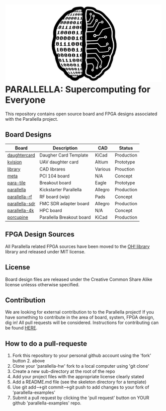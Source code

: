 ![alt tag](docs/parallella_logo_small.jpg)
PARALLELLA: Supercomputing for Everyone
========================================	

This repository contains open source board and FPGA designs associated with the Parallella project. 

## Board Designs

Board                                     | Description               | CAD     | Status     |
------------------------------------------|---------------------------|---------|------------|
[daughtercard](daughtercard)              | Daugher Card Template     | KiCad   | Production |
[kvision](kvision)                        | UAV daughter card         | Altium  | Prototype  |
[library](library)                        | CAD librares              | Various | Prouction  |
[meta](meta)                              | PCI 104 board             | N/A     | Concept    |
[para-tile](para-tile/README.md)          | Breakout board            | Eagle   | Prototype  | 
[parallella](parallella/README.md)        | Kickstarter Parallella    | Allegro | Production |
[parallella-rf](parallella-rf)            | RF board (wip)            | Pads    | Concept    | 
[parallella-sdr](parallella-sdr/README.md)| FMC SDR adapter board     | Allegro | Production |
[parallella-4k](parallella-4k)            | HPC board                 | N/A     | Concept    |
[porcupine](porcupine/README.md)          | Parallella Breakout board | KiCad   | Production |

## FPGA Design Sources
All Parallella related FPGA sources have been moved to the [OH! library](https://github.com/parallella/oh/tree/master/parallella) library and released under MIT license.

## License
Board design files are released under the Creative Common Share Alike license unlesss otherwise specified.

## Contribution
We are looking for external contribution to to the Parallella project! If you have something to contribute in the area of board, system, FPGA design, dig in! All pull requests will be considered. Instructions for contributing can be found [HERE](CONTRIBUTING.md).

## How to do a pull-requeste

1. Fork this repository to your personal github account using the 'fork' button 2. above
3. Clone your 'parallella-hw' fork to a local computer using 'git clone'
4. Create a new sub-directory at the root of the repo
5. Add your project files with the appropriate license clearly stated
6. Add a README.md file (see the skeleton directory for a template)
7. Use git add-->git commit-->git push to add changes to your fork of 'parallella-examples'
8. Submit a pull request by clicking the 'pull request' button on YOUR github 'parallella-examples' repo.


